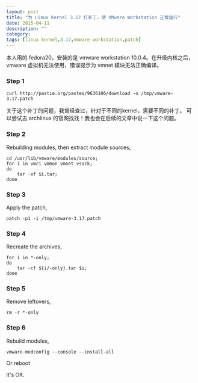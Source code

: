 ```yaml
---
layout: post
title: "为 Linux Kernel 3.17 打补丁，使 VMware Workstation 正常运行"
date: 2015-04-11
description: ""
category: 
tags: [linux kernel,3.17,vmware workstation,patch]
---
```


本人用的 fedora20，安装的是 vmware workstation 10.0.4。在升级内核之后，vmware 虚拟机无法使用，错误提示为 vmnet 模块无法正确编译。

### Step 1

    curl http://pastie.org/pastes/9636106/download -o /tmp/vmware-3.17.patch 

关于这个补丁的问题，我曾经查过，针对于不同的kernel，需要不同的补丁。
可以尝试去 archlinux 的官网找找！我也会在后续的文章中说一下这个问题。 

### Step 2

Rebuilding modules, then extract module sources,

    cd /usr/lib/vmware/modules/source; 
	for i in vmci vmmon vmnet vsock; 
	do 
		tar -xf $i.tar; 
	done 

### Step 3
 
Apply the patch,

	patch -p1 -i /tmp/vmware-3.17.patch 

### Step 4

Recreate the archives,

    for i in *-only; 
	do 
	    tar -cf ${i/-only}.tar $i; 
	done 

### Step 5

Remove leftovers,

    rm -r *-only 

### Step 6

Rebuild modules,

    vmware-modconfig --console --install-all 
Or
    reboot

It's OK.
